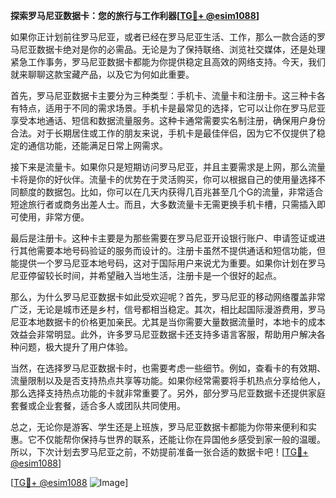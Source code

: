 **探索罗马尼亚数据卡：您的旅行与工作利器[[TG💪+ @esim1088](https://t.me/s/esim1088)]**

如果你正计划前往罗马尼亚，或者已经在罗马尼亚生活、工作，那么一款合适的罗马尼亚数据卡绝对是你的必需品。无论是为了保持联络、浏览社交媒体，还是处理紧急工作事务，罗马尼亚数据卡都能为你提供稳定且高效的网络支持。今天，我们就来聊聊这款宝藏产品，以及它为何如此重要。

首先，罗马尼亚数据卡主要分为三种类型：手机卡、流量卡和注册卡。这三种卡各有特点，适用于不同的需求场景。手机卡是最常见的选择，它可以让你在罗马尼亚享受本地通话、短信和数据流量服务。这种卡通常需要实名制注册，确保用户身份合法。对于长期居住或工作的朋友来说，手机卡是最佳伴侣，因为它不仅提供了稳定的通信功能，还能满足日常上网需求。

接下来是流量卡。如果你只是短期访问罗马尼亚，并且主要需求是上网，那么流量卡将是你的好伙伴。流量卡的优势在于灵活购买，你可以根据自己的使用量选择不同额度的数据包。比如，你可以在几天内获得几百兆甚至几个G的流量，非常适合短途旅行者或商务出差人士。而且，大多数流量卡无需更换手机卡槽，只需插入即可使用，非常方便。

最后是注册卡。这种卡主要是为那些需要在罗马尼亚开设银行账户、申请签证或进行其他需要本地号码验证的服务而设计的。注册卡虽然不提供通话和短信功能，但能提供一个罗马尼亚本地号码，这对于国际用户来说尤为重要。如果你计划在罗马尼亚停留较长时间，并希望融入当地生活，注册卡是一个很好的起点。

那么，为什么罗马尼亚数据卡如此受欢迎呢？首先，罗马尼亚的移动网络覆盖非常广泛，无论是城市还是乡村，信号都相当稳定。其次，相比起国际漫游费用，罗马尼亚本地数据卡的价格更加亲民。尤其是当你需要大量数据流量时，本地卡的成本效益会非常明显。此外，许多罗马尼亚数据卡还支持多语言客服，帮助用户解决各种问题，极大提升了用户体验。

当然，在选择罗马尼亚数据卡时，也需要考虑一些细节。例如，查看卡的有效期、流量限制以及是否支持热点共享等功能。如果你经常需要将手机热点分享给他人，那么选择支持热点功能的卡就非常重要了。另外，部分罗马尼亚数据卡还提供家庭套餐或企业套餐，适合多人或团队共同使用。

总之，无论你是游客、学生还是上班族，罗马尼亚数据卡都能为你带来便利和实惠。它不仅能帮你保持与世界的联系，还能让你在异国他乡感受到家一般的温暖。所以，下次计划去罗马尼亚之前，不妨提前准备一张合适的数据卡吧！[[TG💪+ @esim1088](https://t.me/s/esim1088)]

[[TG💪+ @esim1088](https://t.me/s/esim1088) ![Image](https://i.postimg.cc/4NQfJmqS/Snipaste-2025-05-13-00-14-12.png)]
